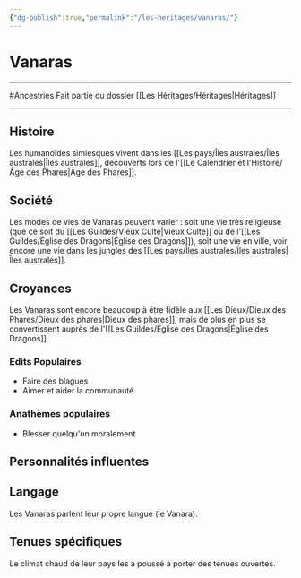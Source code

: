 ```yaml
---
{"dg-publish":true,"permalink":"/les-heritages/vanaras/"}
---
```


# Vanaras
---
#Ancestries 
Fait partie du dossier [[Les Héritages/Héritages\|Héritages]]

-------
## Histoire
Les humanoïdes simiesques vivent dans les [[Les pays/Îles australes/Îles australes\|Îles australes]], découverts lors de l'[[Le Calendrier et l'Histoire/Âge des Phares\|Âge des Phares]].
## Société
Les modes de vies de Vanaras peuvent varier : soit une vie très religieuse (que ce soit du [[Les Guildes/Vieux Culte\|Vieux Culte]] ou de l'[[Les Guildes/Église des Dragons\|Église des Dragons]]), soit une vie en ville, voir encore une vie dans les jungles des [[Les pays/Îles australes/Îles australes\|Îles australes]].
## Croyances
Les Vanaras sont encore beaucoup à être fidèle aux [[Les Dieux/Dieux des Phares/Dieux des phares\|Dieux des phares]], mais de plus en plus se convertissent auprès de l'[[Les Guildes/Église des Dragons\|Église des Dragons]].
### Edits Populaires
- Faire des blagues
- Aimer et aider la communauté
### Anathèmes populaires
- Blesser quelqu'un moralement
## Personnalités influentes

## Langage
Les Vanaras parlent leur propre langue (le Vanara).
## Tenues spécifiques
Le climat chaud de leur pays les a poussé à porter des tenues ouvertes.